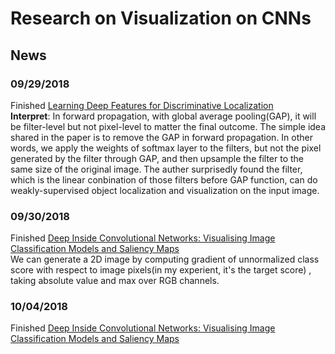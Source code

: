 # Research on Visualization on CNNs

## News

### 09/29/2018
Finished [Learning Deep Features for Discriminative Localization](https://arxiv.org/pdf/1512.04150.pdf) \
**Interpret**: In forward propagation, with global average pooling(GAP), it will be filter-level but not pixel-level to matter the final outcome. The simple idea shared in the paper is to remove the GAP in forward propagation. In other words, we apply the weights of softmax layer to the filters, but not the pixel generated by the filter through GAP, and then upsample the filter to the same size of the original image. The auther surprisedly found the filter, which is the linear conbination of those filters before GAP function, can do weakly-supervised object localization and visualization on the input image.

### 09/30/2018
Finished [Deep Inside Convolutional Networks: Visualising Image Classification Models and Saliency Maps](https://arxiv.org/abs/1312.6034) \
We can generate a 2D image by computing gradient of unnormalized class score with respect to image pixels(in my experient, it's the target score) , taking absolute value and max over RGB channels.

### 10/04/2018
Finished [Deep Inside Convolutional Networks: Visualising Image Classification Models and Saliency Maps](https://arxiv.org/abs/1312.6034) 






